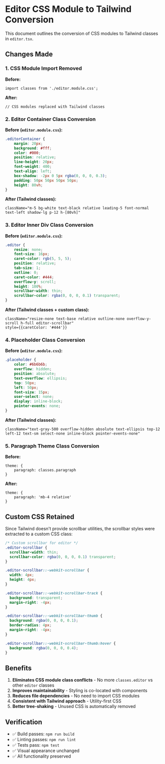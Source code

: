 # Editor CSS Module to Tailwind Conversion

This document outlines the conversion of CSS modules to Tailwind classes in `editor.tsx`.

## Changes Made

### 1. CSS Module Import Removed
**Before:**
```tsx
import classes from './editor.module.css';
```

**After:**
```tsx
// CSS modules replaced with Tailwind classes
```

### 2. Editor Container Class Conversion
**Before (`editor.module.css`):**
```css
.editorContainer {
    margin: 20px;
    background: #fff;
    color: #000;
    position: relative;
    line-height: 20px;
    font-weight: 400;
    text-align: left;
    box-shadow: -2px 0 5px rgba(0, 0, 0, 0.3);
    padding: 50px 50px 50px 50px;
    height: 80vh;
}
```

**After (Tailwind classes):**
```tsx
className="m-5 bg-white text-black relative leading-5 font-normal text-left shadow-lg p-12 h-[80vh]"
```

### 3. Editor Inner Div Class Conversion
**Before (`editor.module.css`):**
```css
.editor {
    resize: none;
    font-size: 16px;
    caret-color: rgb(5, 5, 5);
    position: relative;
    tab-size: 1;
    outline: 0;
    caret-color: #444;
    overflow-y: scroll;
    height: 100%;
    scrollbar-width: thin;
    scrollbar-color: rgba(0, 0, 0, 0.1) transparent;
}
```

**After (Tailwind classes + custom class):**
```tsx
className="resize-none text-base relative outline-none overflow-y-scroll h-full editor-scrollbar"
style={{caretColor: '#444'}}
```

### 4. Placeholder Class Conversion
**Before (`editor.module.css`):**
```css
.placeholder {
    color: #6b6b6b;
    overflow: hidden;
    position: absolute;
    text-overflow: ellipsis;
    top: 50px;
    left: 50px;
    font-size: 15px;
    user-select: none;
    display: inline-block;
    pointer-events: none;
}
```

**After (Tailwind classes):**
```tsx
className="text-gray-500 overflow-hidden absolute text-ellipsis top-12 left-12 text-sm select-none inline-block pointer-events-none"
```

### 5. Paragraph Theme Class Conversion
**Before:**
```tsx
theme: {
    paragraph: classes.paragraph
}
```

**After:**
```tsx
theme: {
    paragraph: 'mb-4 relative'
}
```

## Custom CSS Retained

Since Tailwind doesn't provide scrollbar utilities, the scrollbar styles were extracted to a custom CSS class:

```css
/* Custom scrollbar for editor */
.editor-scrollbar {
  scrollbar-width: thin;
  scrollbar-color: rgba(0, 0, 0, 0.1) transparent;
}

.editor-scrollbar::-webkit-scrollbar {
  width: 4px;
  height: 4px;
}

.editor-scrollbar::-webkit-scrollbar-track {
  background: transparent;
  margin-right: -4px;
}

.editor-scrollbar::-webkit-scrollbar-thumb {
  background: rgba(0, 0, 0, 0.1);
  border-radius: 4px;
  margin-right: -4px;
}

.editor-scrollbar::-webkit-scrollbar-thumb:hover {
  background: rgba(0, 0, 0, 0.4);
}
```

## Benefits

1. **Eliminates CSS module class conflicts** - No more `classes.editor` vs other `editor` classes
2. **Improves maintainability** - Styling is co-located with components
3. **Reduces file dependencies** - No need to import CSS modules
4. **Consistent with Tailwind approach** - Utility-first CSS
5. **Better tree-shaking** - Unused CSS is automatically removed

## Verification

- ✅ Build passes: `npm run build`
- ✅ Linting passes: `npm run lint`
- ✅ Tests pass: `npm test`
- ✅ Visual appearance unchanged
- ✅ All functionality preserved